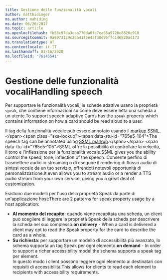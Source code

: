 ```yaml
---
title: Gestione delle funzionalità vocali
author: matthidinger
ms.author: mahiding
ms.date: 06/26/2017
ms.topic: article
ms.openlocfilehash: fb56c97da3cca776da0fc7ea65a9726c8826e910
ms.sourcegitcommit: 9a9973129c36a41f5e4af30d95ffc146820ad173
ms.translationtype: HT
ms.contentlocale: it-IT
ms.lasthandoff: 01/16/2020
ms.locfileid: "76145541"
---
```

# <a name="handling-speech"></a><span data-ttu-id="765e5-102">Gestione delle funzionalità vocali</span><span class="sxs-lookup"><span data-stu-id="765e5-102">Handling speech</span></span>

<span data-ttu-id="765e5-103">Per supportare le funzionalità vocali, le schede adattive usano la proprietà `speak`, che contiene informazioni su come deve essere letta una scheda a un utente.</span><span class="sxs-lookup"><span data-stu-id="765e5-103">To support speech adaptive Cards has the `speak` property which contains information on how a card should be read aloud to a user.</span></span>

<span data-ttu-id="765e5-104">Il tag della funzionalità vocale può essere annotato usando il [markup SSML](https://msdn.microsoft.com/library/office/hh361578(v=office.14).aspx).</span><span class="sxs-lookup"><span data-stu-id="765e5-104">The speech tag can be annotated using  [SSML markup](https://msdn.microsoft.com/library/office/hh361578(v=office.14).aspx).</span></span> <span data-ttu-id="765e5-105">SSML offre la possibilità di controllare la velocità, il tono e l'inflessione per la funzionalità vocale.</span><span class="sxs-lookup"><span data-stu-id="765e5-105">SSML gives you the ability control the speed, tone, inflection of the speech.</span></span>  <span data-ttu-id="765e5-106">Consente perfino di trasmettere audio in streaming o di eseguire il rendering di flusso audio di sintesi vocale da un tuo servizio, offrendoti notevoli opportunità di personalizzazione.</span><span class="sxs-lookup"><span data-stu-id="765e5-106">It even allows you to stream audio or a render a TTS audio stream from your own service, giving you a great deal of customization.</span></span>

<span data-ttu-id="765e5-107">Esistono due modelli per l'uso della proprietà Speak da parte di un'applicazione host:</span><span class="sxs-lookup"><span data-stu-id="765e5-107">There are 2 patterns for speak property usage by a host application:</span></span>
* <span data-ttu-id="765e5-108">**Al momento del recapito**: quando viene recapitata una scheda, un client può scegliere di leggere la proprietà Speak della scheda per descrivere la scheda nel suo complesso.</span><span class="sxs-lookup"><span data-stu-id="765e5-108">**on delivery** - When a card is delivered a client may opt to read the Speak property for the card to describe the card as a whole.</span></span>
* <span data-ttu-id="765e5-109">**Su richiesta**: per supportare un modello di accessibilità più avanzato, lo schema supporta un tag Speak per ogni elemento.</span><span class="sxs-lookup"><span data-stu-id="765e5-109">**on demand** - In order to support a richer accessibility model the schema supports a speak tag per element.</span></span>  
<span data-ttu-id="765e5-110">In questo modo i client possono leggere ogni elemento ai destinatari con requisiti di accessibilità.</span><span class="sxs-lookup"><span data-stu-id="765e5-110">This allows for clients to read each element to recipients with accessibility requirements.</span></span>

